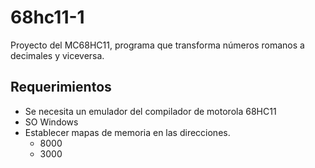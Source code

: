 # 68hc11-1
Proyecto del MC68HC11, programa que transforma números romanos a decimales y viceversa.

## Requerimientos

- Se necesita un emulador del compilador de motorola 68HC11
- SO Windows
- Establecer mapas de memoria en las direcciones.
    * 8000
    * 3000
